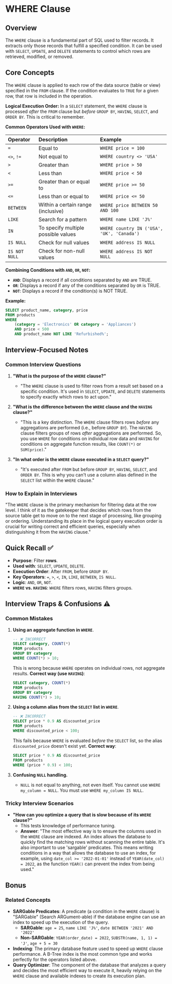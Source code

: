 # WHERE Clause

## Overview
The `WHERE` clause is a fundamental part of SQL used to filter records. It extracts only those records that fulfill a specified condition. It can be used with `SELECT`, `UPDATE`, and `DELETE` statements to control which rows are retrieved, modified, or removed.

## Core Concepts

The `WHERE` clause is applied to each row of the data source (table or view) specified in the `FROM` clause. If the condition evaluates to `TRUE` for a given row, that row is included in the operation.

**Logical Execution Order:**
In a `SELECT` statement, the `WHERE` clause is processed *after* the `FROM` clause but *before* `GROUP BY`, `HAVING`, `SELECT`, and `ORDER BY`. This is critical to remember.

**Common Operators Used with `WHERE`:**

| Operator | Description | Example |
| :--- | :--- | :--- |
| `=` | Equal to | `WHERE price = 100` |
| `<>`, `!=` | Not equal to | `WHERE country <> 'USA'` |
| `>` | Greater than | `WHERE price > 50` |
| `<` | Less than | `WHERE price < 50` |
| `>=` | Greater than or equal to | `WHERE price >= 50` |
| `<=` | Less than or equal to | `WHERE price <= 50` |
| `BETWEEN` | Within a certain range (inclusive) | `WHERE price BETWEEN 50 AND 100` |
| `LIKE` | Search for a pattern | `WHERE name LIKE 'J%'` |
| `IN` | To specify multiple possible values | `WHERE country IN ('USA', 'UK', 'Canada')` |
| `IS NULL` | Check for null values | `WHERE address IS NULL` |
| `IS NOT NULL`| Check for non-null values | `WHERE address IS NOT NULL` |

**Combining Conditions with `AND`, `OR`, `NOT`:**
-   **`AND`**: Displays a record if all conditions separated by `AND` are TRUE.
-   **`OR`**: Displays a record if any of the conditions separated by `OR` is TRUE.
-   **`NOT`**: Displays a record if the condition(s) is NOT TRUE.

**Example:**
```sql
SELECT product_name, category, price
FROM products
WHERE
    (category = 'Electronics' OR category = 'Appliances')
    AND price < 500
    AND product_name NOT LIKE 'Refurbished%';
```

## Interview-Focused Notes

### Common Interview Questions

1.  **"What is the purpose of the `WHERE` clause?"**
    -   "The `WHERE` clause is used to filter rows from a result set based on a specific condition. It's used in `SELECT`, `UPDATE`, and `DELETE` statements to specify exactly which rows to act upon."

2.  **"What is the difference between the `WHERE` clause and the `HAVING` clause?"**
    -   "This is a key distinction. The `WHERE` clause filters rows *before* any aggregations are performed (i.e., before `GROUP BY`). The `HAVING` clause filters groups of rows *after* aggregations are performed. So, you use `WHERE` for conditions on individual row data and `HAVING` for conditions on aggregate function results, like `COUNT(*)` or `SUM(price)`."

3.  **"In what order is the `WHERE` clause executed in a `SELECT` query?"**
    -   "It's executed after `FROM` but before `GROUP BY`, `HAVING`, `SELECT`, and `ORDER BY`. This is why you can't use a column alias defined in the `SELECT` list within the `WHERE` clause."

### How to Explain in Interviews
"The `WHERE` clause is the primary mechanism for filtering data at the row level. I think of it as the gatekeeper that decides which rows from the source table get to move on to the next stage of processing, like grouping or ordering. Understanding its place in the logical query execution order is crucial for writing correct and efficient queries, especially when distinguishing it from the `HAVING` clause."

## Quick Recall ✅

-   **Purpose**: Filter **rows**.
-   **Used with**: `SELECT`, `UPDATE`, `DELETE`.
-   **Execution Order**: After `FROM`, before `GROUP BY`.
-   **Key Operators**: `=`, `>`, `<`, `IN`, `LIKE`, `BETWEEN`, `IS NULL`.
-   **Logic**: `AND`, `OR`, `NOT`.
-   **`WHERE` vs. `HAVING`**: `WHERE` filters rows, `HAVING` filters groups.

## Interview Traps & Confusions ⚠️

### Common Mistakes

1.  **Using an aggregate function in `WHERE`**.
    ```sql
    -- ❌ INCORRECT
    SELECT category, COUNT(*)
    FROM products
    GROUP BY category
    WHERE COUNT(*) > 10;
    ```
    This is wrong because `WHERE` operates on individual rows, not aggregate results.
    **Correct way (use `HAVING`)**:
    ```sql
    SELECT category, COUNT(*)
    FROM products
    GROUP BY category
    HAVING COUNT(*) > 10;
    ```

2.  **Using a column alias from the `SELECT` list in `WHERE`**.
    ```sql
    -- ❌ INCORRECT
    SELECT price * 0.9 AS discounted_price
    FROM products
    WHERE discounted_price < 100;
    ```
    This fails because `WHERE` is evaluated *before* the `SELECT` list, so the alias `discounted_price` doesn't exist yet.
    **Correct way**:
    ```sql
    SELECT price * 0.9 AS discounted_price
    FROM products
    WHERE (price * 0.9) < 100;
    ```

3.  **Confusing `NULL` handling.**
    -   `NULL` is not equal to anything, not even itself. You cannot use `WHERE my_column = NULL`. You must use `WHERE my_column IS NULL`.

### Tricky Interview Scenarios

-   **"How can you optimize a query that is slow because of its `WHERE` clause?"**
    -   This tests knowledge of performance tuning.
    -   **Answer**: "The most effective way is to ensure the columns used in the `WHERE` clause are indexed. An index allows the database to quickly find the matching rows without scanning the entire table. It's also important to use 'sargable' predicates. This means writing conditions in a way that allows the database to use an index, for example, using `date_col >= '2022-01-01'` instead of `YEAR(date_col) = 2022`, as the function `YEAR()` can prevent the index from being used."

## Bonus

### Related Concepts
-   **SARGable Predicates**: A predicate (a condition in the `WHERE` clause) is "SARGable" (Search ARGument-able) if the database engine can use an index to speed up the execution of the query.
    -   **SARGable**: `age = 25`, `name LIKE 'J%'`, `date BETWEEN '2021' AND '2022'`
    -   **Non-SARGable**: `YEAR(order_date) = 2022`, `SUBSTR(name, 1, 1) = 'J'`, `age + 5 = 30`
-   **Indexing**: The primary database feature used to speed up `WHERE` clause performance. A B-Tree index is the most common type and works perfectly for the operators listed above.
-   **Query Optimizer**: The component of the database that analyzes a query and decides the most efficient way to execute it, heavily relying on the `WHERE` clause and available indexes to create its execution plan.

